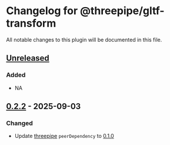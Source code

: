 # Changelog for @threepipe/gltf-transform

All notable changes to this plugin will be documented in this file.

[//]: # (The format is based on [Keep a Changelog]&#40;https://keepachangelog.com/en/1.1.0/&#41;, and this project adheres to [Semantic Versioning]&#40;https://semver.org/spec/v2.0.0.html&#41;.)

## [Unreleased]

### Added

- NA

## [0.2.2] - 2025-09-03

### Changed

- Update [threepipe](https://threepipe.org/) `peerDependency` to [0.1.0](https://github.com/repalash/threepipe/releases/tag/v0.1.0)

[unreleased]: https://github.com/repalash/threepipe/tree/dev/plugins/gltf-transform
[0.2.2]: https://github.com/repalash/threepipe/releases/tag/@threepipe/plugin-gltf-transform-0.2.2
[0.2.1]: https://github.com/repalash/threepipe/releases/tag/@threepipe/plugin-gltf-transform-0.2.1
